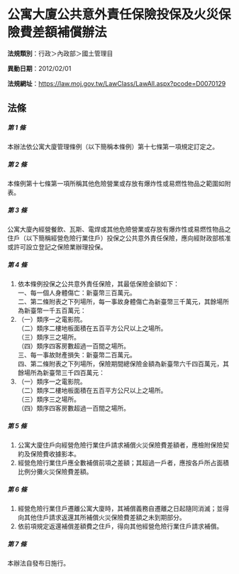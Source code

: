 # 公寓大廈公共意外責任保險投保及火災保險費差額補償辦法

**法規類別**：行政＞內政部＞國土管理目

**異動日期**：2012/02/01  

**法規網址**：https://law.moj.gov.tw/LawClass/LawAll.aspx?pcode=D0070129





## 法條
##### 第 1 條
本辦法依公寓大廈管理條例（以下簡稱本條例）第十七條第一項規定訂定之。

##### 第 2 條
本條例第十七條第一項所稱其他危險營業或存放有爆炸性或易燃性物品之範圍如附表。

##### 第 3 條
公寓大廈內經營餐飲、瓦斯、電焊或其他危險營業或存放有爆炸性或易燃性物品之住戶（以下簡稱經營危險行業住戶）投保之公共意外責任保險，應向經財政部核准或許可設立登記之保險業辦理投保。

##### 第 4 條
1. 依本條例投保之公共意外責任保險，其最低保險金額如下：  
一、每一個人身體傷亡：新臺幣三百萬元。  
二、第二條附表之下列場所，每一事故身體傷亡為新臺幣三千萬元，其餘場所為新臺幣一千五百萬元：
1. （一）類序一之電影院。  
（二）類序二樓地板面積在五百平方公尺以上之場所。  
（三）類序三之場所。  
（四）類序四客房數超過一百間之場所。  
三、每一事故財產損失：新臺幣二百萬元。  
四、第二條附表之下列場所，保險期間總保險金額為新臺幣六千四百萬元，其餘場所為新臺幣三千四百萬元：
1. （一）類序一之電影院。  
（二）類序二樓地板面積在五百平方公尺以上之場所。  
（三）類序三之場所。  
（四）類序四客房數超過一百間之場所。

##### 第 5 條
1. 公寓大廈住戶向經營危險行業住戶請求補償火災保險費差額者，應檢附保險契約及保險費收據影本。
1. 經營危險行業住戶應全數補償前項之差額；其超過一戶者，應按各戶所占面積比例分攤火災保險費差額。

##### 第 6 條
1. 經營危險行業住戶遷離公寓大廈時，其補償義務自遷離之日起隨同消滅；並得向其他住戶請求返還其所補償火災保險費差額之未到期部分。
1. 依前項規定返還補償差額費之住戶，得向其他經營危險行業住戶請求補償。

##### 第 7 條
本辦法自發布日施行。


